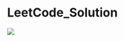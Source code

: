# LeetCode_Solution
![](https://www.memesmonkey.com/images/memesmonkey/9a/9ac905d08e6b392332478c623ef7f4f9.png)
